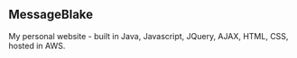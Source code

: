 ## MessageBlake

My personal website - built in Java, Javascript, JQuery, AJAX, HTML, CSS, hosted in AWS. 

